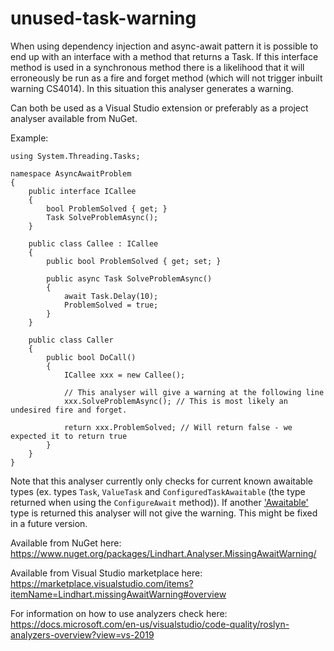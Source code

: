 # unused-task-warning
When using dependency injection and async-await pattern it is possible to end up with an interface with a method that returns a Task. If this interface method is used in a synchronous method there is a likelihood that it will erroneously be run as a fire and forget method (which will not trigger inbuilt warning CS4014). In this situation this analyser generates a warning.

Can both be used as a Visual Studio extension or preferably as a project analyser available from NuGet.

Example:

	using System.Threading.Tasks;

	namespace AsyncAwaitProblem
	{
		public interface ICallee
		{
			bool ProblemSolved { get; }
			Task SolveProblemAsync();
		}

		public class Callee : ICallee
		{
			public bool ProblemSolved { get; set; }

			public async Task SolveProblemAsync()
			{
				await Task.Delay(10);
				ProblemSolved = true;
			}
		}
		
		public class Caller
		{
			public bool DoCall()
			{
				ICallee xxx = new Callee();
	
				// This analyser will give a warning at the following line
				xxx.SolveProblemAsync(); // This is most likely an undesired fire and forget. 
	
				return xxx.ProblemSolved; // Will return false - we expected it to return true
			}
		}
	}


Note that this analyser currently only checks for current known awaitable types (ex. types `Task`, `ValueTask` and `ConfiguredTaskAwaitable` (the type returned when using the `ConfigureAwait` method)). If another ['Awaitable'](https://blogs.msdn.microsoft.com/pfxteam/2011/01/13/await-anything/) type is returned this analyser will not give the warning. This might be fixed in a future version.

Available from NuGet here: https://www.nuget.org/packages/Lindhart.Analyser.MissingAwaitWarning/

Available from Visual Studio marketplace here: https://marketplace.visualstudio.com/items?itemName=Lindhart.missingAwaitWarning#overview

For information on how to use analyzers check here: https://docs.microsoft.com/en-us/visualstudio/code-quality/roslyn-analyzers-overview?view=vs-2019
